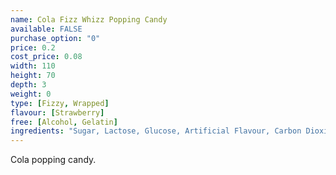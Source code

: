 ```yaml
---
name: Cola Fizz Whizz Popping Candy
available: FALSE
purchase_option: "0"
price: 0.2
cost_price: 0.08
width: 110
height: 70
depth: 3
weight: 0
type: [Fizzy, Wrapped]
flavour: [Strawberry]
free: [Alcohol, Gelatin]
ingredients: "Sugar, Lactose, Glucose, Artificial Flavour, Carbon Dioxide E-290"
---
```

Cola popping candy.